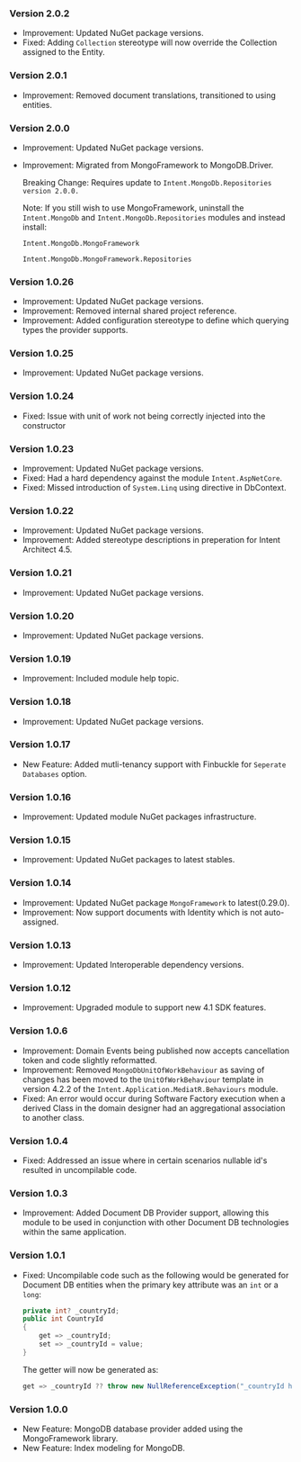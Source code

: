 ### Version 2.0.2

- Improvement: Updated NuGet package versions.
- Fixed: Adding `Collection` stereotype will now override the Collection assigned to the Entity.

### Version 2.0.1

- Improvement: Removed document translations, transitioned to using entities.

### Version 2.0.0

- Improvement: Updated NuGet package versions.
- Improvement: Migrated from MongoFramework to MongoDB.Driver.

    Breaking Change: Requires update to `Intent.MongoDb.Repositories version 2.0.0.`

    Note: If you still wish to use MongoFramework, uninstall the `Intent.MongoDb` and `Intent.MongoDb.Repositories` modules and instead install:

    `Intent.MongoDb.MongoFramework`

    `Intent.MongoDb.MongoFramework.Repositories`

### Version 1.0.26

- Improvement: Updated NuGet package versions.
- Improvement: Removed internal shared project reference.
- Improvement: Added configuration stereotype to define which querying types the provider supports.

### Version 1.0.25

- Improvement: Updated NuGet package versions.

### Version 1.0.24

- Fixed: Issue with unit of work not being correctly injected into the constructor

### Version 1.0.23

- Improvement: Updated NuGet package versions.
- Fixed: Had a hard dependency against the module `Intent.AspNetCore`.
- Fixed: Missed introduction of `System.Linq` using directive in DbContext.

### Version 1.0.22

- Improvement: Updated NuGet package versions.
- Improvement: Added stereotype descriptions in preperation for Intent Architect 4.5. 

### Version 1.0.21

- Improvement: Updated NuGet package versions.

### Version 1.0.20

- Improvement: Updated NuGet package versions.

### Version 1.0.19

- Improvement: Included module help topic.

### Version 1.0.18

- Improvement: Updated NuGet package versions.

### Version 1.0.17

- New Feature: Added mutli-tenancy support with Finbuckle for `Seperate Databases` option.

### Version 1.0.16

- Improvement: Updated module NuGet packages infrastructure.

### Version 1.0.15

- Improvement: Updated NuGet packages to latest stables.

### Version 1.0.14

- Improvement: Updated NuGet package `MongoFramework` to latest(0.29.0).
- Improvement: Now support documents with Identity which is not auto-assigned.

### Version 1.0.13

- Improvement: Updated Interoperable dependency versions.

### Version 1.0.12

- Improvement: Upgraded module to support new 4.1 SDK features.

### Version 1.0.6

- Improvement: Domain Events being published now accepts cancellation token and code slightly reformatted.
- Improvement: Removed `MongoDbUnitOfWorkBehaviour` as saving of changes has been moved to the `UnitOfWorkBehaviour` template in version 4.2.2 of the `Intent.Application.MediatR.Behaviours` module.
- Fixed: An error would occur during Software Factory execution when a derived Class in the domain designer had an aggregational association to another class.

### Version 1.0.4

- Fixed: Addressed an issue where in certain scenarios nullable id's resulted in uncompilable code.

### Version 1.0.3

- Improvement: Added Document DB Provider support, allowing this module to be used in conjunction with other Document DB technologies within the same application.

### Version 1.0.1

- Fixed: Uncompilable code such as the following would be generated for Document DB entities when the primary key attribute was an `int` or a `long`:

  ```csharp
  private int? _countryId;
  public int CountryId
  {
      get => _countryId;
      set => _countryId = value;
  }
  ```

  The getter will now be generated as:

  ```csharp
  get => _countryId ?? throw new NullReferenceException("_countryId has not been set");
  ```

### Version 1.0.0

- New Feature: MongoDB database provider added using the MongoFramework library.
- New Feature: Index modeling for MongoDB.
